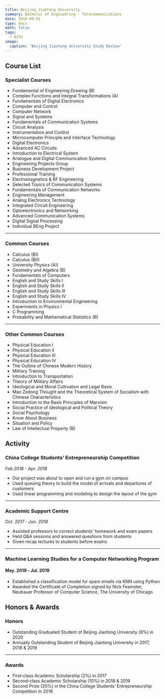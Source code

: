 ```yaml
---
title: Beijing Jiaotong University
summary: Bachelor of Engineering - Telecommunications
date: 2016-09-01
type: docs
math: false
tags:
  - BJTU
image:
  caption: 'Beijing Jiaotong University Study Review'
---
```


## Course List

### Specialist Courses

- Fundamental of Engineering Drawing (B)
- Complex Functions and Integral Transformations (A)
- Fundamentals of Digital Electronics
- Computer and Control
- Computer Network
- Signal and Systems
- Fundamentals of Communication Systems
- Circuit Analysis
- Instrumentation and Control
- Microcomputer Principle and Interface Technology
- Digital Electronics
- Advanced AC Circuits
- Introduction to Electrical System
- Analogue and Digital Communication Systems
- Engineering Projects Group
- Business Development Project
- Professional Training
- Electromagnetics & RF Engineering
- Selected Topics of Communication Systems
- Fundamentals of Communication Networks
- Engineering Management
- Analog Electronics Technology
- Integrated Circuit Engineering
- Optoelectronics and Networking
- Advanced Communication Systems
- Digital Signal Processing
- Individual BEng Project

---

### Common Courses

- Calculus (B)Ⅰ
- Calculus (B)Ⅱ
- University Physics (A)Ⅰ  
- Geometry and Algebra (B)
- Fundamentals of Computers
- English and Study Skills Ⅰ
- English and Study Skills Ⅱ
- English and Study Skills Ⅲ
- English and Study Skills Ⅳ
- Introduction to Environmental Engineering
- Experiments in Physics Ⅰ
- C Programming
- Probability and Mathematical Statistics (B)

---

### Other Common Courses

- Physical Education Ⅰ
- Physical Education Ⅱ
- Physical Education Ⅲ
- Physical Education Ⅳ
- The Outline of Chinese Modern History
- Military Training
- Introduction to Transportation
- Theory of Military Affairs
- Ideological and Moral Cultivation and Legal Basis
- Mao Zedong Thought and the Theoretical System of Socialism with Chinese Characteristics
- Introduction to the Basic Principles of Marxism
- Social Practice of Ideological and Political Theory
- Social Psychology
- Know About Business
- Situation and Policy
- Law of Intellectual Property (B)

## Activity

### China College Students’ Entrepreneurship Competition

_Feb.2018 - Apr. 2018_

- Our project was about to open and run a gym on campus
- Used queuing theory to build the model of arrivals and departures of customers
- Used linear programming and modeling to design the layout of the gym

---

### Academic Support Centre

_Oct. 2017 ‑ Jun. 2018_

- Assisted professors to correct students’ homework and exam papers
- Held Q&A sessions and answered questions from students
- Given recap lectures to students before exams

---

### Machine Learning Studies for a Computer Networking Program

#### May. 2019 ‑ Jul. 2019

- Established a classification model for spam emails via KNN using Python
- Awarded the Certificate of Completion signed by Nick Feamster, Neubauer Professor of Computer Science, The University of Chicago

## Honors & Awards

### Honors

- Outstanding Graduated Student of Beijing Jiaotong University (8%) in 2020
- Annually Outstanding Student of Beijing Jiaotong University in 2017, 2018 & 2019

---

### Awards

- First‑class Academic Scholarship (2%) in 2017
- Second‑class Academic Scholarship (10%) in 2018 & 2019
- Second Prize (20%) in the China College Students’ Entrepreneurship Competition in 2018
